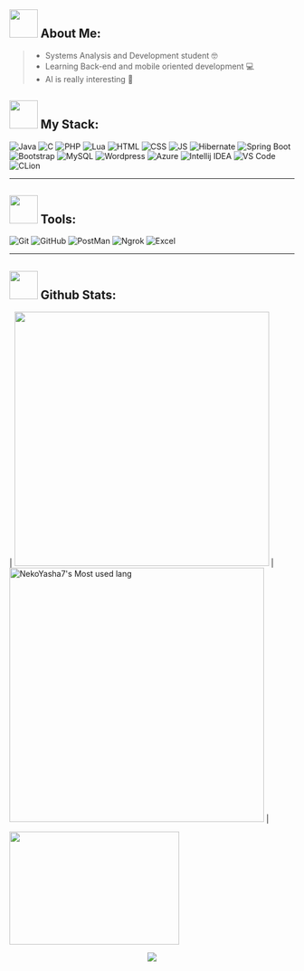 <h2> <img src="https://media.tenor.com/Q5xwRQjMg8EAAAAj/%E5%93%88%E5%9B%89-hello.gif" width="50" height="50" />
 About Me: </h2> 

 > - Systems Analysis and Development student 🤓
 > - Learning Back-end and mobile oriented development 💻
 > - AI is really interesting 💎
 
<h2> <img src="https://media.tenor.com/I3RjM4xQO0kAAAAj/monitors-typing.gif" width="50" height="50" />
My Stack: </h2> 

<!-- Languages -->
![Java](https://img.shields.io/badge/Java-orange?style=for-the-badge&logo=java&logoColor=white) 
![C](https://img.shields.io/badge/C-blue?style=for-the-badge&logo=c&logoColor=white) 
![PHP](https://img.shields.io/badge/PHP-blue?style=for-the-badge&logo=php&logoColor=white) 
![Lua](https://img.shields.io/badge/Lua-black?style=for-the-badge&logo=lua&logoColor=white) 
![HTML](https://img.shields.io/badge/HTML-red?style=for-the-badge&logo=html-5&logoColor=white) 
![CSS](https://img.shields.io/badge/CSS-blue?style=for-the-badge&logo=css-3&logoColor=white) 
![JS](https://img.shields.io/badge/JavaScript-yellow?style=for-the-badge&logo=javascript&logoColor=white) 
![Hibernate](https://img.shields.io/badge/Hibernate-yellow?style=for-the-badge&logo=hibernate&logoColor=white)
![Spring Boot](https://img.shields.io/badge/Spring%20Boot-green?style=for-the-badge&logo=spring-boot&logoColor=white)
![Bootstrap](https://img.shields.io/badge/Bootstrap-purple?style=for-the-badge&logo=bootstrap&logoColor=white)
![MySQL](https://img.shields.io/badge/MySQL-orange?style=for-the-badge&logo=mysql&logoColor=white)
![Wordpress](https://img.shields.io/badge/Wordpress-black?style=for-the-badge&logo=wordpress&logoColor=white)
![Azure](https://img.shields.io/badge/Azure-blue?style=for-the-badge&logo=microsoft-azure&logoColor=white)
![Intellij IDEA](https://img.shields.io/badge/Intellij%20IDEA-black?style=for-the-badge&logo=intellij-idea&logoColor=white)
![VS Code](https://img.shields.io/badge/VS%20Code-blue?style=for-the-badge&logo=visual-studio-code&logoColor=white)
![CLion](https://img.shields.io/badge/CLion-green?style=for-the-badge&logo=clion&logoColor=white)
<hr>

<!--- Technologies -->
<h2> <img src="https://media.tenor.com/_ks32BpO6WQAAAAj/ouvindo-m%C3%BAsica.gif" width="50" height="50" />
Tools: </h2>  

![Git](https://img.shields.io/badge/Git-red?style=for-the-badge&logo=git&logoColor=white)
![GitHub](https://img.shields.io/badge/GitHub-black?style=for-the-badge&logo=github&logoColor=white)
![PostMan](https://img.shields.io/badge/Postman-orange?style=for-the-badge&logo=postman&logoColor=white)
![Ngrok](https://img.shields.io/badge/Ngrok-blue?style=for-the-badge&logo=ngrok&logoColor=white)
![Excel](https://img.shields.io/badge/Excel-green?style=for-the-badge&logo=microsoft-excel&logoColor=white)

<hr>

<h2> <img src="https://media.tenor.com/2lTZe2SvTkIAAAAj/games-game.gif" width="50" height="50" />
Github Stats: </h2>  

| <img width="450em" src="https://github-profile-trophy.vercel.app/?username=NeveScript&theme=radical&row=2&column=4&margin-w=10&margin-h=15&no-bg=true)](https://github.com/ryo-ma/github-profile-trophy"> | <img  width="450em" src="https://github-readme-stats.vercel.app/api/top-langs?username=NeveScript&show_icons=true&locale=en&layout=compact&theme=radical" alt="NekoYasha7's Most used lang" /> |


<img src="https://media.tenor.com/ZYsN_suYpt0AAAAj/johnny-walking-animation.gif" width="300" height="200" /> <p align="center"><img align="center" src="https://profile-counter.glitch.me/{NeveScript}/count.svg" /></p> 
<br>




